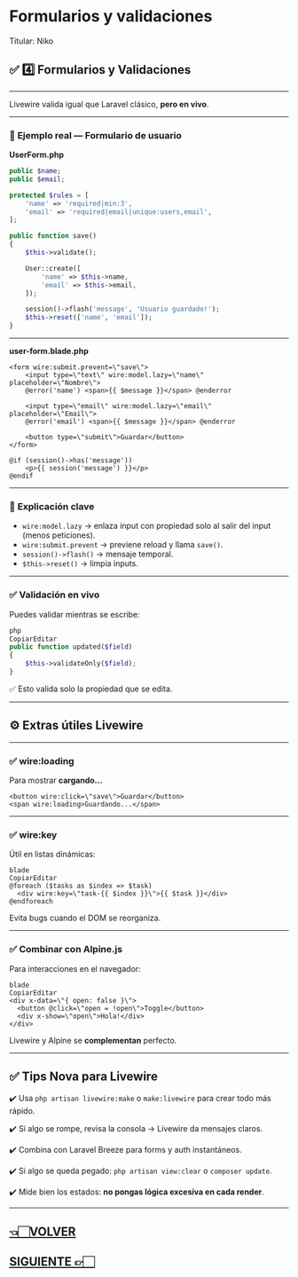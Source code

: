 # Formularios y validaciones

Titular: Niko

## ✅ **4️⃣ Formularios y Validaciones**

---

Livewire valida igual que Laravel clásico, **pero en vivo**.

---

### 📌 **Ejemplo real — Formulario de usuario**

**UserForm.php**

```php
public $name;
public $email;

protected $rules = [
    'name' => 'required|min:3',
    'email' => 'required|email|unique:users,email',
];

public function save()
{
    $this->validate();

    User::create([
        'name' => $this->name,
        'email' => $this->email,
    ]);

    session()->flash('message', 'Usuario guardado!');
    $this->reset(['name', 'email']);
}
```

---

**user-form.blade.php**

```
<form wire:submit.prevent=\"save\">
    <input type=\"text\" wire:model.lazy=\"name\" placeholder=\"Nombre\">
    @error('name') <span>{{ $message }}</span> @enderror

    <input type=\"email\" wire:model.lazy=\"email\" placeholder=\"Email\">
    @error('email') <span>{{ $message }}</span> @enderror

    <button type=\"submit\">Guardar</button>
</form>

@if (session()->has('message'))
    <p>{{ session('message') }}</p>
@endif

```

---

### 📌 **Explicación clave**

- `wire:model.lazy` → enlaza input con propiedad solo al salir del input (menos peticiones).
- `wire:submit.prevent` → previene reload y llama `save()`.
- `session()->flash()` → mensaje temporal.
- `$this->reset()` → limpia inputs.

---

### ✅ **Validación en vivo**

Puedes validar mientras se escribe:

```php
php
CopiarEditar
public function updated($field)
{
    $this->validateOnly($field);
}

```

✅ Esto valida solo la propiedad que se edita.

---

## ⚙️ **Extras útiles Livewire**

---

### ✅ **wire:loading**

Para mostrar **cargando...**

```
<button wire:click=\"save\">Guardar</button>
<span wire:loading>Guardando...</span>
```

---

### ✅ **wire:key**

Útil en listas dinámicas:

```
blade
CopiarEditar
@foreach ($tasks as $index => $task)
  <div wire:key=\"task-{{ $index }}\">{{ $task }}</div>
@endforeach

```

Evita bugs cuando el DOM se reorganiza.

---

### ✅ **Combinar con Alpine.js**

Para interacciones en el navegador:

```
blade
CopiarEditar
<div x-data=\"{ open: false }\">
  <button @click=\"open = !open\">Toggle</button>
  <div x-show=\"open\">Hola!</div>
</div>

```

Livewire y Alpine se **complementan** perfecto.

---

## ✅ **Tips Nova para Livewire**

✔️ Usa `php artisan livewire:make` o `make:livewire` para crear todo más rápido.

✔️ Si algo se rompe, revisa la consola → Livewire da mensajes claros.

✔️ Combina con Laravel Breeze para forms y auth instantáneos.

✔️ Si algo se queda pegado: `php artisan view:clear` o `composer update`.

✔️ Mide bien los estados: **no pongas lógica excesiva en cada render**.

---

## [👈🏻VOLVER](Comunicación%20entre%20componentes.md)

## [SIGUIENTE 👉🏻](Laravel%20index.md)